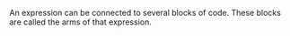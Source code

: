 An expression can be connected to several blocks of code.
These blocks are called the arms of that expression.